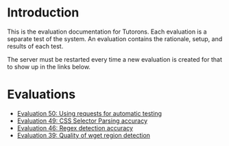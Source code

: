 # Introduction

This is the evaluation documentation for Tutorons.  Each evaluation is a separate test of the system.  An evaluation contains the rationale, setup, and results of each test.

The server must be restarted every time a new evaluation is created for that to show up in the links below.

# Evaluations

* [Evaluation 50: Using requests for automatic testing](eval/eval50)
* [Evaluation 49: CSS Selector Parsing accuracy](eval/eval49)
* [Evaluation 46: Regex detection accuracy](eval/eval46)
* [Evaluation 39: Quality of wget region detection](eval/eval39)
